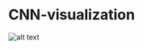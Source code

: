 # CNN-visualization

![alt text](https://github.com/Ka0Ri/CNN-visualization/tree/master/img/we.png) <br />
